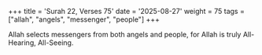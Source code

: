+++
title = 'Surah 22, Verses 75'
date = '2025-08-27'
weight = 75
tags = ["allah", "angels", "messenger", "people"]
+++

Allah selects messengers from both angels and people, for Allah is truly All-Hearing, All-Seeing.